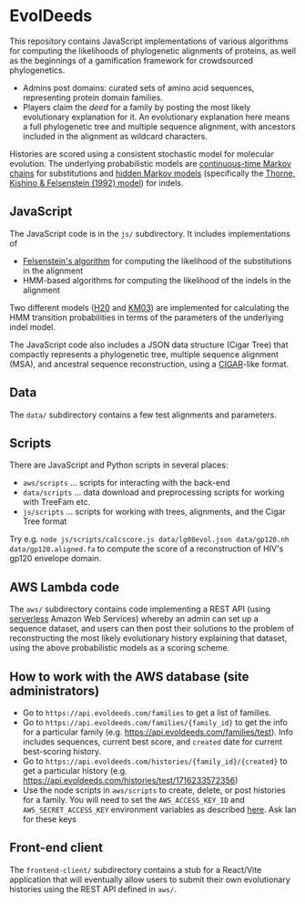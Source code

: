 # EvolDeeds

This repository contains JavaScript implementations of
various algorithms for computing the likelihoods of phylogenetic alignments
of proteins, as well as the beginnings of a gamification
framework for crowdsourced phylogenetics.

- Admins post domains: curated sets of amino acid sequences, representing protein domain families.
- Players claim the _deed_ for a family by posting the most likely evolutionary explanation for it.
An evolutionary explanation here means a full phylogenetic tree and multiple sequence alignment, with ancestors included in the alignment as wildcard characters.

Histories are scored using a consistent stochastic model for molecular evolution.
The underlying probabilistic models are
[continuous-time Markov chains](https://en.wikipedia.org/wiki/Continuous-time_Markov_chain) for substitutions and
[hidden Markov models](https://web.stanford.edu/class/cs262/archives/notes/lecture8.pdf)
(specifically the [Thorne, Kishino & Felsenstein (1992) model](https://pubmed.ncbi.nlm.nih.gov/1556741/)) for indels.


## JavaScript

The JavaScript code is in the `js/` subdirectory.
It includes implementations of

- [Felsenstein's algorithm](https://en.wikipedia.org/wiki/Felsenstein%27s_tree-pruning_algorithm) for computing the likelihood of the substitutions in the alignment
- HMM-based algorithms for computing the likelihood of the indels in the alignment

Two different models ([H20](https://academic.oup.com/genetics/article/216/4/1187/6065876) and [KM03](https://pubmed.ncbi.nlm.nih.gov/14529629/)) are implemented for calculating the HMM transition probabilities in terms of the parameters of the underlying indel model.

The JavaScript code also includes a JSON data structure (Cigar Tree) that compactly represents a phylogenetic tree, multiple sequence alignment (MSA), and ancestral sequence reconstruction, using a [CIGAR](https://jef.works/blog/2017/03/28/CIGAR-strings-for-dummies/)-like format.

## Data

The `data/` subdirectory contains a few test alignments and parameters.

## Scripts

There are JavaScript and Python scripts in several places:
- `aws/scripts` ... scripts for interacting with the back-end
- `data/scripts` ... data download and preprocessing scripts for working with TreeFam etc.
- `js/scripts` ... scripts for working with trees, alignments, and the Cigar Tree format

Try e.g. `node js/scripts/calcscore.js data/lg08evol.json data/gp120.nh data/gp120.aligned.fa` to compute the score of a reconstruction of HIV's gp120 envelope domain.

## AWS Lambda code

The `aws/` subdirectory contains code implementing a REST API
(using [serverless](https://www.cloudflare.com/learning/serverless/) Amazon Web Services) whereby an admin can set up a sequence dataset,
and users can then post their solutions to the problem of reconstructing the
most likely evolutionary history explaining that dataset,
using the above probabilistic models as a scoring scheme.

## How to work with the AWS database (site administrators)

- Go to `https://api.evoldeeds.com/families` to get a list of families.
- Go to `https://api.evoldeeds.com/families/{family_id}` to get the info for a particular family (e.g. https://api.evoldeeds.com/families/test). Info includes sequences, current best score, and `created` date for current best-scoring history.
- Go to `https://api.evoldeeds.com/histories/{family_id}/{created}` to get a particular history (e.g. https://api.evoldeeds.com/histories/test/1716233572356)
- Use the node scripts in `aws/scripts` to create, delete, or post histories for a family. You will need to set the `AWS_ACCESS_KEY_ID` and `AWS_SECRET_ACCESS_KEY` environment variables as described [here](https://docs.aws.amazon.com/cli/v1/userguide/cli-configure-envvars.html). Ask Ian for these keys


## Front-end client

The `frontend-client/` subdirectory contains a stub for a React/Vite
application that will eventually allow users to submit their own
evolutionary histories using the REST API defined in `aws/`.